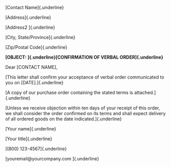 [Contact Name]{.underline}

[Address]{.underline}

[Address2 ]{.underline}

[City, State/Province]{.underline}

[Zip/Postal Code]{.underline}

**[OBJECT: ]{.underline}[CONFIRMATION OF VERBAL ORDER]{.underline}**

Dear \[CONTACT NAME\],

[This letter shall confirm your acceptance of verbal order communicated
to you on \[DATE\].]{.underline}

[A copy of our purchase order containing the stated terms is
attached.]{.underline}

[Unless we receive objection within ten days of your receipt of this
order, we shall consider the order confirmed on its terms and shall
expect delivery of all ordered goods on the date indicated.]{.underline}

[Your name]{.underline}

[Your title]{.underline}

[(800) 123-4567]{.underline}

[youremail\@yourcompany.com ]{.underline}
